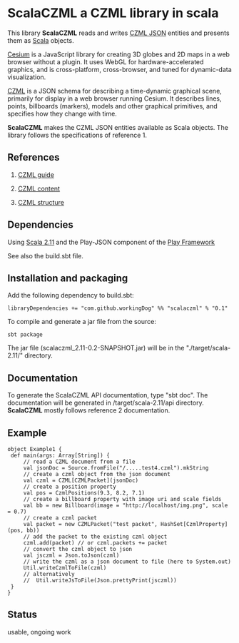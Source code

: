 # ScalaCZML a CZML library in scala 

This library **ScalaCZML** reads and writes 
[CZML JSON](https://github.com/AnalyticalGraphicsInc/cesium/wiki/CZML-Guide) entities and 
presents them as [Scala](http://www.scala-lang.org/) objects.

[Cesium](http://cesiumjs.org/) is a JavaScript library for creating 3D globes and 2D maps in a web browser without a plugin. 
It uses WebGL for hardware-accelerated graphics, and is cross-platform, cross-browser, 
and tuned for dynamic-data visualization. 

[CZML](https://github.com/AnalyticalGraphicsInc/cesium/wiki/CZML-Guide) is a JSON schema for 
describing a time-dynamic graphical scene, primarily for display in a web browser running Cesium.
It describes lines, points, billboards (markers), models and
other graphical primitives, and specifies how they change with time.

**ScalaCZML** makes the CZML JSON entities available as Scala objects. 
The library follows the specifications of reference 1.

## References
 
1) [CZML guide](https://github.com/AnalyticalGraphicsInc/cesium/wiki/CZML-Guide)

2) [CZML content](https://github.com/AnalyticalGraphicsInc/cesium/wiki/CZML-Content)

3) [CZML structure](https://github.com/AnalyticalGraphicsInc/cesium/wiki/CZML-Structure)

## Dependencies

Using [Scala 2.11](http://www.scala-lang.org/) and the Play-JSON component 
of the [Play Framework](https://www.playframework.com/)

See also the build.sbt file.

## Installation and packaging

Add the following dependency to build.sbt:

    libraryDependencies += "com.github.workingDog" %% "scalaczml" % "0.1"

To compile and generate a jar file from the source:

    sbt package

The jar file (scalaczml_2.11-0.2-SNAPSHOT.jar) will be in the "./target/scala-2.11/" directory.

## Documentation

To generate the ScalaCZML API documentation, type "sbt doc". The documentation will be generated in 
/target/scala-2.11/api directory. **ScalaCZML** mostly follows reference 2 documentation. 

## Example

    object Example1 {
     def main(args: Array[String]) {
         // read a CZML document from a file
         val jsonDoc = Source.fromFile("/.....test4.czml").mkString
         // create a czml object from the json document
         val czml = CZML[CZMLPacket](jsonDoc)
         // create a position property
         val pos = CzmlPositions(9.3, 8.2, 7.1)
         // create a billboard property with image uri and scale fields
         val bb = new Billboard(image = "http://localhost/img.png", scale = 0.7)
         // create a czml packet
         val packet = new CZMLPacket("test packet", HashSet[CzmlProperty](pos, bb))
         // add the packet to the existing czml object
         czml.add(packet) // or czml.packets += packet
         // convert the czml object to json
         val jsczml = Json.toJson(czml)
         // write the czml as a json document to file (here to System.out)
         Util.writeCzmlToFile(czml)
         // alternatively
         //  Util.writeJsToFile(Json.prettyPrint(jsczml))
     }
    }
    
## Status

usable, ongoing work

